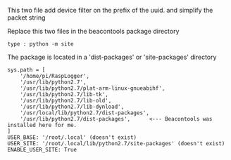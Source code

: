This two file add device filter on the prefix of the uuid.
and simplify the packet string

Replace this two files in the beacontools package directory  

```
type : python -m site  
```
The package is located in a 'dist-packages' or 'site-packages' directory   

```
sys.path = [
    '/home/pi/RaspLogger',  
    '/usr/lib/python2.7',  
    '/usr/lib/python2.7/plat-arm-linux-gnueabihf',  
    '/usr/lib/python2.7/lib-tk',  
    '/usr/lib/python2.7/lib-old',  
    '/usr/lib/python2.7/lib-dynload',  
    '/usr/local/lib/python2.7/dist-packages',  
    '/usr/lib/python2.7/dist-packages',      <--- Beacontools was installed here for me.  
]  
USER_BASE: '/root/.local' (doesn't exist)  
USER_SITE: '/root/.local/lib/python2.7/site-packages' (doesn't exist)  
ENABLE_USER_SITE: True  

```
  

